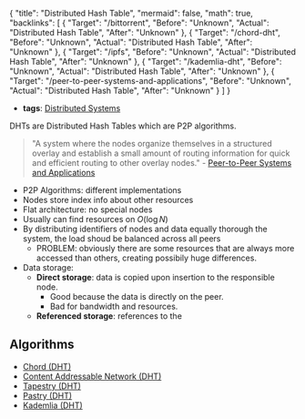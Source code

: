 {
	"title": "Distributed Hash Table",
	"mermaid": false,
	"math": true,
	"backlinks": [
		{
			"Target": "/bittorrent",
			"Before": "Unknown",
			"Actual": "Distributed Hash Table",
			"After": "Unknown"
		},
		{
			"Target": "/chord-dht",
			"Before": "Unknown",
			"Actual": "Distributed Hash Table",
			"After": "Unknown"
		},
		{
			"Target": "/ipfs",
			"Before": "Unknown",
			"Actual": "Distributed Hash Table",
			"After": "Unknown"
		},
		{
			"Target": "/kademlia-dht",
			"Before": "Unknown",
			"Actual": "Distributed Hash Table",
			"After": "Unknown"
		},
		{
			"Target": "/peer-to-peer-systems-and-applications",
			"Before": "Unknown",
			"Actual": "Distributed Hash Table",
			"After": "Unknown"
		}
	]
}

- **tags**: [Distributed Systems](/distributed-systems/)

DHTs are Distributed Hash Tables which are P2P algorithms.

>  "A system where the nodes organize themselves in a structured overlay and establish a small amount of routing information for quick and efficient routing to other overlay nodes." - [Peer-to-Peer Systems and Applications](/peer-to-peer-systems-and-applications/)

- P2P Algorithms: different implementations
- Nodes store index info about other resources
- Flat architecture: no special nodes
- Usually can find resources on $O(\log N)$
- By distributing identifiers of nodes and data equally thorough the system, the load shoud be balanced across all peers
	- PROBLEM: obviously there are some resources that are always more accessed than others, creating possibily huge differences.
- Data storage:
	- **Direct storage**: data is copied upon insertion to the responsible node.
		- Good because the data is directly on the peer.
		- Bad for bandwidth and resources.
	- **Referenced storage**: references to the 

## Algorithms

- [Chord (DHT)](/chord-dht/)
- [Content Addressable Network (DHT)](/content-addressable-network-dht/)
- [Tapestry (DHT)](/tapestry-dht/)
- [Pastry (DHT)](/pastry-dht/)
- [Kademlia (DHT)](/kademlia-dht/)
